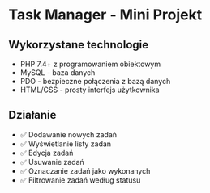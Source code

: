 # Task Manager - Mini Projekt

## Wykorzystane technologie
- PHP 7.4+ z programowaniem obiektowym
- MySQL - baza danych
- PDO - bezpieczne połączenia z bazą danych
- HTML/CSS - prosty interfejs użytkownika

## Działanie
- ✅ Dodawanie nowych zadań
- ✅ Wyświetlanie listy zadań
- ✅ Edycja zadań
- ✅ Usuwanie zadań
- ✅ Oznaczanie zadań jako wykonanych
- ✅ Filtrowanie zadań według statusu
